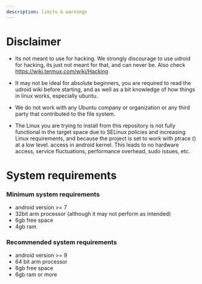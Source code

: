 ```yaml
---
description: limits & warnings
---
```


# Disclaimer

* Its not meant to use for hacking. We strongly discourage to use udroid for hacking, its just not meant for that, and can never be. Also check https://wiki.termux.com/wiki/Hacking

* It may not be ideal for absolute beginners, you are required to read the udroid wiki before starting, and as well as a bit knowledge of how things in linux works, especially ubuntu.

* We do not work with any Ubuntu company or organization or any third party that contributed to the file system.

* The Linux you are trying to install from this repository is not fully functional in the target space due to SELinux policies and increasing Linux requirements, and because the project is set to work with ptrace () at a low level. access in android kernel. This leads to no hardware access, service fluctuations, performance overhead, sudo issues, etc.

# System requirements

### Minimum system requirements
* android version >= 7
* 32bit arm processor (although it may not perform as intended)
* 6gb free space
* 4gb ram

### Recommended system requirements 
* android version >= 9
* 64 bit arm processor
* 6gb free space
* 6gb ram or more
